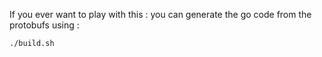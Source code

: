 If you ever want to play with this : you can generate the go code from the protobufs using :

```./build.sh```
